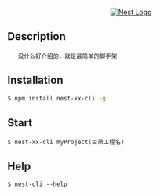 <p align="center">
  <a href="http://nestjs.com/" target="blank"><img src="http://kamilmysliwiec.com/public/nest-logo.png#1" alt="Nest Logo" /></a>
</p>

[travis-image]: https://api.travis-ci.org/nestjs/nest.svg?branch=master
[travis-url]: https://travis-ci.org/nestjs/nest
[linux-image]: https://img.shields.io/travis/nestjs/nest/master.svg?label=linux
[linux-url]: https://travis-ci.org/nestjs/nest

## Description

```
   没什么好介绍的，就是最简单的脚手架
```

## Installation

```bash
$ npm install nest-xx-cli -g
```

## Start

```
$ nest-xx-cli myProject(目录工程名)
```

## Help

```
$ nest-cli --help
```
